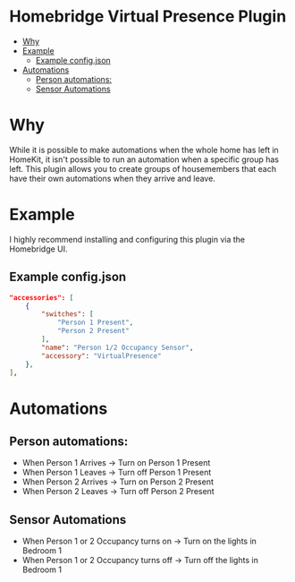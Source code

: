 # Homebridge Virtual Presence Plugin

- [Why](#why)
- [Example](#example)
  - [Example config.json](#example-configjson)
- [Automations](#automations)
  - [Person automations:](#person-automations)
  - [Sensor Automations](#sensor-automations)

# Why
While it is possible to make automations when the whole home has left in HomeKit, it isn't possible to run an automation when a specific group has left. This plugin allows you to create groups of housemembers that each have their own automations when they arrive and leave.

# Example
I highly recommend installing and configuring this plugin via the Homebridge UI.
## Example config.json
```json
"accessories": [
    {
        "switches": [
            "Person 1 Present",
            "Person 2 Present"
        ],
        "name": "Person 1/2 Occupancy Sensor",
        "accessory": "VirtualPresence"
    },
],
```
# Automations
## Person automations:
- When Person 1 Arrives -> Turn on Person 1 Present
- When Person 1 Leaves -> Turn off Person 1 Present
- When Person 2 Arrives -> Turn on Person 2 Present
- When Person 2 Leaves -> Turn off Person 2 Present
## Sensor Automations
- When Person 1 or 2 Occupancy turns on -> Turn on the lights in Bedroom 1
- When Person 1 or 2 Occupancy turns off -> Turn off the lights in Bedroom 1

